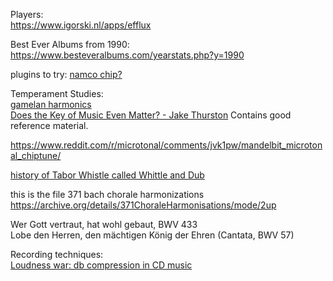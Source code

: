 Players:  
https://www.igorski.nl/apps/efflux  

Best Ever Albums from 1990:
https://www.besteveralbums.com/yearstats.php?y=1990

plugins to try: 
[namco chip?](https://euly.in/wavesynth/)   

Temperament Studies:  
[gamelan harmonics](https://music.arts.uci.edu/abauer/148_2018/readings/Intro.gamelan.pdf)  
[Does the Key of Music Even Matter? - Jake Thurston](https://www.youtube.com/watch?v=xsv-raYq4YM) Contains good reference material.  
  

https://www.reddit.com/r/microtonal/comments/jvk1pw/mandelbit_microtonal_chiptune/  

[history of Tabor Whistle called Whittle and Dub](https://web.prm.ox.ac.uk/england/englishness-whittle-and-dub.html)  


this is the file
371 bach chorale harmonizations   
https://archive.org/details/371ChoraleHarmonisations/mode/2up 

Wer Gott vertraut, hat wohl gebaut, BWV 433  
Lobe den Herren, den mächtigen König der Ehren (Cantata, BWV 57)  

Recording techniques:  
[Loudness war: db compression in CD music](https://dr.loudness-war.info/faq)  
